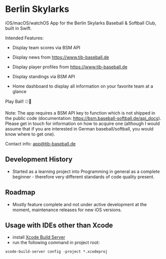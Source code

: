# Berlin Skylarks
iOS/macOS/watchOS App for the Berlin Skylarks Baseball &amp; Softball Club, built in Swift.

Intended Features:

* Display team scores via BSM API

* Display news from https://www.tib-baseball.de

* Display player profiles from https://www.tib-baseball.de

* Display standings via BSM API

* Home dashboard to display all information on your favorite team at a glance

Play Ball! ⚾️🥎

Note: The app requires a BSM API key to function which is not shipped in the public code (documentation: https://bsm.baseball-softball.de/api_docs). Please get in touch for information on how to acquire one (although I would assume that if you are interested in German baseball/softball, you would know where to get one).

Contact info: app@tib-baseball.de

## Development History

- Started as a learning project into Programming in general as a complete beginner - therefore very different standards of code quality present.

## Roadmap

- Mostly feature complete and not under active development at the moment, maintenance releases for new iOS versions.

## Usage with IDEs other than Xcode
- install [Xcode Build Server](https://github.com/SolaWing/xcode-build-server)
- run the following command in project root:

```shell
xcode-build-server config -project *.xcodeproj
```
